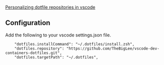 [Personalizing dotfile repositories in vscode](https://code.visualstudio.com/docs/remote/containers#_personalizing-with-dotfile-repositories)

## Configuration
Add the following to your vscode settings.json file.
```
    "dotfiles.installCommand": "~/.dotfiles/install.zsh",
    "dotfiles.repository": "https://github.com/TheBigLee/vscode-dev-containers-dotfiles.git",
    "dotfiles.targetPath": "~/.dotfiles",
```

